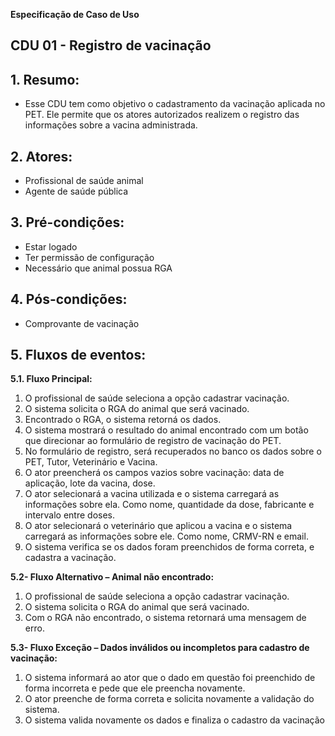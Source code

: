 **Especificação de Caso de Uso** 

##  CDU 01 - Registro de vacinação

## 1. Resumo:

- Esse CDU tem como objetivo o cadastramento da vacinação aplicada no PET. Ele permite que os atores autorizados realizem o registro das informações sobre a vacina administrada.

## 2. Atores:
- Profissional de saúde animal
- Agente de saúde pública 

## 3. Pré-condições:

- Estar logado
- Ter permissão de configuração
- Necessário que animal possua RGA

## 4. Pós-condições:

- Comprovante de vacinação

## 5. Fluxos de eventos: 
**5.1. Fluxo Principal:** 

1. O  profissional de saúde  seleciona  a  opção  cadastrar vacinação. 
2. O sistema solicita o RGA do animal que será vacinado.
3. Encontrado o RGA, o sistema retorná os dados.
4. O sistema mostrará o resultado do animal encontrado com um botão que direcionar ao formulário de registro de vacinação do PET.
5. No formulário de registro, será recuperados no banco os dados sobre o PET, Tutor, Veterinário e Vacina.
6. O ator preencherá os campos vazios sobre vacinação: data de aplicação, lote da vacina, dose.
7. O ator selecionará a vacina utilizada e o sistema carregará as informações sobre ela. Como nome, quantidade da dose, fabricante e intervalo entre doses.
8. O ator selecionará o veterinário que aplicou a vacina e o sistema carregará as informações sobre ele. Como nome, CRMV-RN e email.
9. O sistema verifica se os dados foram preenchidos de forma correta, e cadastra a vacinação.


**5.2- Fluxo Alternativo – Animal não encontrado:** 
1. O  profissional de saúde  seleciona  a  opção  cadastrar vacinação. 
2. O sistema solicita o RGA do animal que será vacinado.
3. Com o RGA não encontrado, o sistema retornará uma mensagem de erro.

**5.3- Fluxo Exceção – Dados inválidos ou incompletos para cadastro de vacinação:** 

1. O sistema informará ao ator que o dado em questão foi preenchido de forma incorreta e pede que ele preencha novamente.  
2. O ator preenche de forma correta e solicita novamente a validação do sistema. 
3. O  sistema  valida  novamente  os  dados  e  finaliza  o  cadastro  da vacinação


